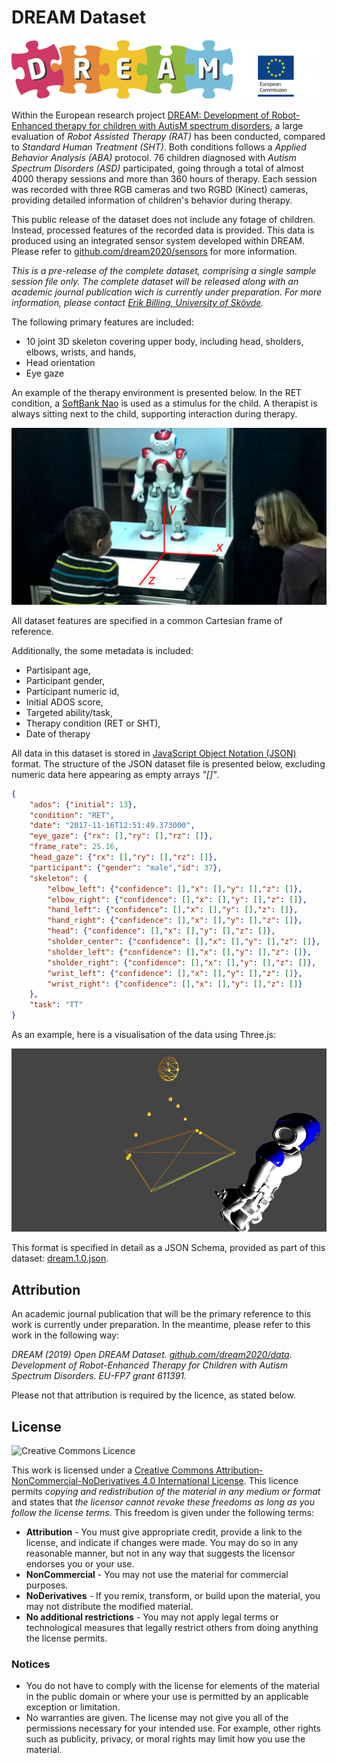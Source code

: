 # DREAM Dataset

![DREAM Logo](images/dream.png)

Within the European research project [DREAM: Development of Robot-Enhanced therapy for children with AutisM spectrum disorders](http://www.dream2020.eu), a large evaluation of _Robot Assisted Therapy (RAT)_ has been conducted, compared to _Standard Human Treatment (SHT)_. Both conditions follows a _Applied Behavior Analysis (ABA)_ protocol. 76 children diagnosed with _Autism Spectrum Disorders (ASD)_ participated, going through a total of almost 4000 therapy sessions and more than 360 hours of therapy. Each session was recorded with three RGB cameras and two RGBD (Kinect) cameras, providing detailed information of children's behavior during therapy. 

This public release of the dataset does not include any fotage of children. Instead, processed features of the recorded data is provided. This data is produced using an integrated sensor system developed within DREAM. Please refer to [github.com/dream2020/sensors](https://github.com/dream2020/sensors) for more information.  

_This is a pre-release of the complete dataset, comprising a single sample session file only. 
The complete dataset will be released along with an academic journal publication wich is currently under preparation. For more information, please contact [Erik Billing, University of Skövde](http://www.his.se/erikb/)._

The following primary features are included: 

* 10 joint 3D skeleton covering upper body, including head, sholders, elbows, wrists, and hands,
* Head orientation
* Eye gaze 

An example of the therapy environment is presented below. In the RET condition, a [SoftBank Nao](https://www.softbankrobotics.com/emea/en/nao) is used as a stimulus for the child. A therapist is always sitting next to the child, supporting interaction during therapy.

![Therapy environment](images/RET.jpg)

All dataset features are specified in a common Cartesian frame of reference.

Additionally, the some metadata is included:

* Partisipant age,
* Participant gender,
* Participant numeric id,
* Initial ADOS score,
* Targeted ability/task,
* Therapy condition (RET or SHT),
* Date of therapy

All data in this dataset is stored in [JavaScript Object Notation (JSON)](https://www.json.org) format. The structure of the JSON dataset file is presented below, excluding numeric data here appearing as empty arrays _"[]"_.

```json
{
    "ados": {"initial": 13},
    "condition": "RET",
    "date": "2017-11-16T12:51:49.373000",
    "eye_gaze": {"rx": [],"ry": [],"rz": []},
    "frame_rate": 25.16,
    "head_gaze": {"rx": [],"ry": [],"rz": []},
    "participant": {"gender": "male","id": 37},
    "skeleton": {
        "elbow_left": {"confidence": [],"x": [],"y": [],"z": []},
        "elbow_right": {"confidence": [],"x": [],"y": [],"z": []},
        "hand_left": {"confidence": [],"x": [],"y": [],"z": []},
        "hand_right": {"confidence": [],"x": [],"y": [],"z": []},
        "head": {"confidence": [],"x": [],"y": [],"z": []},
        "sholder_center": {"confidence": [],"x": [],"y": [],"z": []},
        "sholder_left": {"confidence": [],"x": [],"y": [],"z": []},
        "sholder_right": {"confidence": [],"x": [],"y": [],"z": []},
        "wrist_left": {"confidence": [],"x": [],"y": [],"z": []},
        "wrist_right": {"confidence": [],"x": [],"y": [],"z": []}
    },
    "task": "TT"
}
```

As an example, here is a visualisation of the data using Three.js:

![Visualisation](images/0000584.png)

This format is specified in detail as a JSON Schema, provided as part of this dataset: [dream.1.0.json](/specification/dream.1.0.json).

## Attribution

An academic journal publication that will be the primary reference to this work is currently under preparation. In the meantime, please refer to this work in the following way: 

_DREAM (2019) Open DREAM Dataset. [github.com/dream2020/data](https://github.com/dream2020/data). Development of Robot-Enhanced Therapy for Children with Autism Spectrum Disorders. EU-FP7 grant 611391._

Please not that attribution is required by the licence, as stated below.
## License

![Creative Commons Licence](https://i.creativecommons.org/l/by-nc-nd/4.0/88x31.png)

This work is licensed under a [Creative Commons Attribution-NonCommercial-NoDerivatives 4.0 International License](http://creativecommons.org/licenses/by-nc-nd/4.0/). This licence permits
_copying and redistribution of the material in any medium or format_ and states that 
_the licensor cannot revoke these freedoms as long as you follow the license terms._ This freedom is given under the following terms:

* __Attribution__ - You must give appropriate credit, provide a link to the license, and indicate if changes were made. You may do so in any reasonable manner, but not in any way that suggests the licensor endorses you or your use.
* __NonCommercial__ - You may not use the material for commercial purposes.
* __NoDerivatives__ - If you remix, transform, or build upon the material, you may not distribute the modified material.
* __No additional restrictions__ - You may not apply legal terms or technological measures that legally restrict others from doing anything the license permits.

### Notices
* You do not have to comply with the license for elements of the material in the public domain or where your use is permitted by an applicable exception or limitation.
* No warranties are given. The license may not give you all of the permissions necessary for your intended use. For example, other rights such as publicity, privacy, or moral rights may limit how you use the material.
